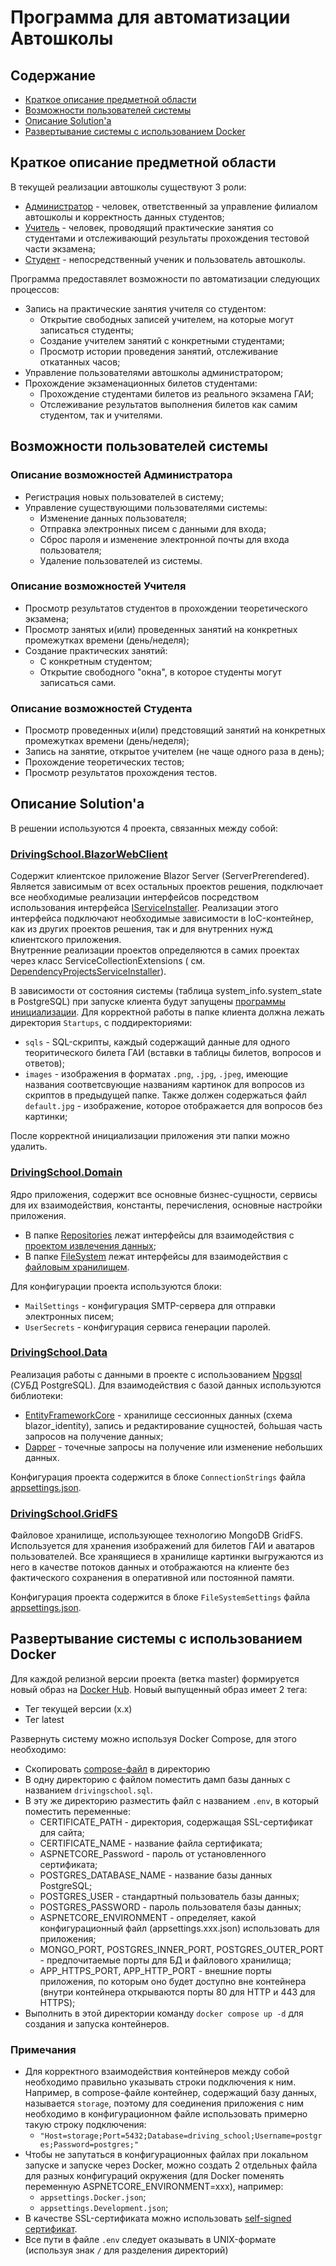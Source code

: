 ﻿# Программа для автоматизации Автошколы

## Содержание

* [Краткое описание предметной области](#краткое-описание-предметной-области)
* [Возможности пользователей системы](#возможности-пользователей-системы)
* [Описание Solution'а](#описание-solutionа)
* [Развертывание системы с использованием Docker](#развертывание-системы-с-использованием-docker)

## Краткое описание предметной области

В текущей реализации автошколы существуют 3 роли:

* [Администратор](#описание-возможностей-администратора) - человек, ответственный за управление
  филиалом автошколы и корректность данных студентов;
* [Учитель](#описание-возможностей-учителя) - человек, проводящий практические занятия со студентами и отслеживающий
  результаты прохождения тестовой части экзамена;
* [Студент](#описание-возможностей-студента) - непосредственный ученик и пользователь автошколы.

Программа предоставялет возможности по автоматизации следующих процессов:

* Запись на практические занятия учителя со студентом:
    * Открытие свободных записей учителем, на которые могут записаться студенты;
    * Создание учителем занятий с конкретными студентами;
    * Просмотр истории проведения занятий, отслеживание откатанных часов;
* Управление пользователями автошколы администратором;
* Прохождение экзаменационных билетов студентами:
    * Прохождение студентами билетов из реального экзамена ГАИ;
    * Отслеживание результатов выполнения билетов как самим студентом, так и учителями.

## Возможности пользователей системы

### Описание возможностей Администратора

* Регистрация новых пользователей в систему;
* Управление существующими пользователями системы:
    * Изменение данных пользователя;
    * Отправка электронных писем с данными для входа;
    * Сброс пароля и изменение электронной почты для входа пользователя;
    * Удаление пользователей из системы.

### Описание возможностей Учителя

* Просмотр результатов студентов в прохождении теоретического экзамена;
* Просмотр занятых и(или) проведенных занятий на конкретных промежутках времени (день/неделя);
* Создание практических занятий:
    * С конкретным студентом;
    * Открытие свободного "окна", в которое студенты могут записаться сами.

### Описание возможностей Студента

* Просмотр проведенных и(или) предстовящий занятий на конкретных промежутках времени (день/неделя);
* Запись на занятие, открытое учителем (не чаще одного раза в день);
* Прохождение теоретических тестов;
* Просмотр результатов прохождения тестов.

## Описание Solution'а

В решении используются 4 проекта, связанных между собой:

### [DrivingSchool.BlazorWebClient](DrivingSchool.BlazorWebClient)

Содержит клиентское приложение Blazor Server (ServerPrerendered). Является зависимым от всех остальных проектов решения,
подключает все необходимые реализации интерфейсов посредством использования
интерфейса [IServiceInstaller](DrivingSchool.BlazorWebClient/ServiceInstallation/IServiceInstaller.cs). Реализации этого интерфейса
подключают необходимые зависимости в IoC-контейнер, как из других проектов решения, так и для внутренних нужд
клиентского приложения. <br/>
Внутренние реализации проектов определяются в самих проектах через класс
ServiceCollectionExtensions
(
см. [DependencyProjectsServiceInstaller](DrivingSchool.BlazorWebClient/ServiceInstallation/ServiceInstallers/DependencyProjectsServiceInstaller.cs)).

В зависимости от состояния системы (таблица system_info.system_state в PostgreSQL) при запуске клиента будут
запущены [программы инициализации](DrivingSchool.BlazorWebClient/HostedServices).
Для корректной работы в папке клиента должна лежать директория `Startups`, с поддиректориями:

* `sqls` - SQL-скрипты, каждый содержащий данные для одного теоритического билета ГАИ (вставки в таблицы билетов,
  вопросов и ответов);
* `images` - изображения в форматах `.png`, `.jpg`, `.jpeg`, имеющие названия соответсвующие названиям картинок для
  вопросов из скриптов в предыдущей папке. Также должен содержаться файл `default.jpg` - изображение, которое
  отображается для вопросов без картинки;

 После корректной инициализации приложения эти папки можно удалить.

### [DrivingSchool.Domain](DrivingSchool.Domain)

Ядро приложения, содержит все основные бизнес-сущности, сервисы для их
взаимодействия, константы, перечисления, основные настройки приложения.

* В папке [Repositories](DrivingSchool.Domain/Repositories) лежат интерфейсы для взаимодействия
  с [проектом извлечения данных](#drivingschooldata);
* В папке [FileSystem](DrivingSchool.Domain/FileSystem) лежат интерфейсы для взаимодействия
  с [файловым хранилищем](#drivingschoolgridfs).

Для конфигурации проекта используются блоки:

* `MailSettings` - конфигурация SMTP-сервера для отправки электронных писем;
* `UserSecrets` - конфигурация сервиса генерации паролей.

### [DrivingSchool.Data](DrivingSchool.Data)

Реализация работы с данными в проекте с использованием [Npgsql](https://www.npgsql.org/) (СУБД PostgreSQL). Для
взаимодействия с базой данных используются библиотеки:

* [EntityFrameworkCore](https://github.com/dotnet/efcore) - хранилище сессионных данных (схема blazor_identity), запись
  и редактирование сущностей, бо́льшая часть запросов на получение данных;
* [Dapper](https://github.com/DapperLib/Dapper) - точечные запросы на получение или изменение небольших данных.

Конфигурация проекта содержится в блоке `ConnectionStrings` файла [appsettings.json](DrivingSchool.BlazorWebClient/appsettings.json).

### [DrivingSchool.GridFS](DrivingSchool.GridFS)

Файловое хранилище, использующее технологию MongoDB GridFS. Используется для хранения изображений для билетов ГАИ и
аватаров пользователей. Все хранящиеся в хранилище картинки выгружаются из него в качестве потоков данных и отображаются
на клиенте без фактического сохранения в оперативной или постоянной памяти.

Конфигурация проекта содержится в блоке `FileSystemSettings` файла [appsettings.json](DrivingSchool.BlazorWebClient/appsettings.json).

## Развертывание системы с использованием Docker

Для каждой релизной версии проекта (ветка master) формируется новый образ
на [Docker Hub](https://hub.docker.com/repository/docker/wingim/driving_school/general). Новый выпущенный образ имеет 2
тега:

* Тег текущей версии (x.x)
* Тег latest

Развернуть систему можно используя Docker Compose, для этого необходимо:

* Скопировать [compose-файл](docker-compose.yml) в директорию
* В одну директорию с файлом поместить дамп базы данных с названием `drivingschool.sql`.
* В эту же директорию разместить файл с названием `.env`, в который поместить переменные:
    * CERTIFICATE_PATH - директория, содержащая SSL-сертификат для сайта;
    * CERTIFICATE_NAME - название файла сертификата;
    * ASPNETCORE_Password - пароль от установленного сертификата;
    * POSTGRES_DATABASE_NAME - название базы данных PostgreSQL;
    * POSTGRES_USER - стандартный пользователь базы данных;
    * POSTGRES_PASSWORD - пароль пользователя базы данных;
    * ASPNETCORE_ENVIRONMENT - определяет, какой конфигурационный файл (appsettings.xxx.json) использовать для
      приложения;
    * MONGO_PORT, POSTGRES_INNER_PORT, POSTGRES_OUTER_PORT - предпочитаемые порты для БД и файлового хранилища;
    * APP_HTTPS_PORT, APP_HTTP_PORT - внешние порты приложения, по которым оно будет доступно вне контейнера (внутри
      контейнера открываются порты 80 для HTTP и 443 для HTTPS);
* Выполнить в этой директории команду `docker compose up -d` для создания и запуска контейнеров.

### Примечания

* Для корректного взаимодействия контейнеров между собой необходимо правильно указывать строки подключения к ним.
  Например, в compose-файле контейнер, содержащий базу данных, называется `storage`, поэтому для соединения приложения с
  ним необходимо в конфигурационном файле использовать примерно такую строку подключения:
    * `"Host=storage;Port=5432;Database=driving_school;Username=postgres;Password=postgres;"`
* Чтобы не запутаться в конфигурационных файлах при локальном запуске и запуске через Docker, можно создать 2 отдельных
  файла для разных конфигураций окружения (для Docker поменять переменную ASPNETCORE_ENVIRONMENT=xxx), например:
    * `appsettings.Docker.json`;
    * `appsettings.Development.json`;
* В качестве SSL-сертификата можно
  использовать [self-signed сертификат](https://learn.microsoft.com/en-us/aspnet/core/security/docker-https#windows-using-linux-containers).
* Все пути в файле `.env` следует оказывать в UNIX-формате (используя знак `/` для разделения директорий) 
